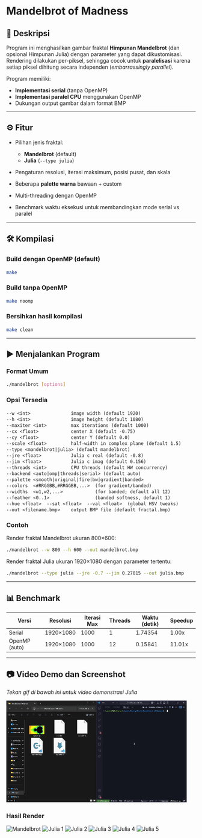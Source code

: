 # Mandelbrot of Madness

## 📜 Deskripsi

Program ini menghasilkan gambar fraktal **Himpunan Mandelbrot** (dan opsional Himpunan Julia) dengan parameter yang dapat dikustomisasi.
Rendering dilakukan per-piksel, sehingga cocok untuk **paralelisasi** karena setiap piksel dihitung secara independen (*embarrassingly parallel*).

Program memiliki:

* **Implementasi serial** (tanpa OpenMP)
* **Implementasi paralel CPU** menggunakan OpenMP
* Dukungan output gambar dalam format BMP

---

## ⚙️ Fitur

* Pilihan jenis fraktal:

  * **Mandelbrot** (default)
  * **Julia** (`--type julia`)
* Pengaturan resolusi, iterasi maksimum, posisi pusat, dan skala
* Beberapa **palette warna** bawaan + custom
* Multi-threading dengan OpenMP
* Benchmark waktu eksekusi untuk membandingkan mode serial vs paralel

---

## 🛠️ Kompilasi

### Build dengan OpenMP (default)

```bash
make
```

### Build tanpa OpenMP

```bash
make noomp
```

### Bersihkan hasil kompilasi

```bash
make clean
```

---

## ▶️ Menjalankan Program

### Format Umum

```bash
./mandelbrot [options]
```

### Opsi Tersedia

```
--w <int>               image width (default 1920)
--h <int>               image height (default 1080)
--maxiter <int>         max iterations (default 1000)
--cx <float>            center X (default -0.75)
--cy <float>            center Y (default 0.0)
--scale <float>         half-width in complex plane (default 1.5)
--type <mandelbrot|julia> (default mandelbrot)
--jre <float>           Julia c real (default -0.8)
--jim <float>           Julia c imag (default 0.156)
--threads <int>         CPU threads (default HW concurrency)
--backend <auto|omp|threads|serial> (default auto)
--palette <smooth|original|fire|bw|gradient|banded>
--colors  <#RRGGBB,#RRGGBB,...>  (for gradient/banded)
--widths  <w1,w2,...>            (for banded; default all 12)
--feather <0..1>                 (banded softness, default 1)
--hue <float>  --sat <float>  --val <float>  (global HSV tweaks)
--out <filename.bmp>    output BMP file (default fractal.bmp)
```

### Contoh

Render fraktal Mandelbrot ukuran 800×600:

```bash
./mandelbrot --w 800 --h 600 --out mandelbrot.bmp
```

Render fraktal Julia ukuran 1920×1080 dengan parameter tertentu:

```bash
./mandelbrot --type julia --jre -0.7 --jim 0.27015 --out julia.bmp
```

---

## 📊 Benchmark

| Versi         | Resolusi  | Iterasi Max | Threads | Waktu (detik) | Speedup |
| ------------- | --------- | ----------- | ------- | ------------- | ------- |
| Serial        | 1920×1080 | 1000        | 1       | 1.74354       | 1.00x   |
| OpenMP (auto) | 1920×1080 | 1000        | 12      | 0.15841       | 11.01x  |



---

## 📷 Video Demo dan Screenshot

*Tekan gif di bawah ini untuk video demonstrasi Julia*

[![Demo GIF](demo.gif)](https://drive.google.com/file/d/1vfzw92ENSBD0lisXgEZHeH7E8zHOID98/view?usp=sharing)

### Hasil Render
<img src="fractal.bmp" alt="Mandelbrot" width="300">
<img src="julia1.bmp" alt="Julia 1" width="300">
<img src="julia2.bmp" alt="Julia 2" width="300">
<img src="julia3.bmp" alt="Julia 3" width="300">
<img src="julia4.bmp" alt="Julia 4" width="300">
<img src="julia5.bmp" alt="Julia 5" width="300">